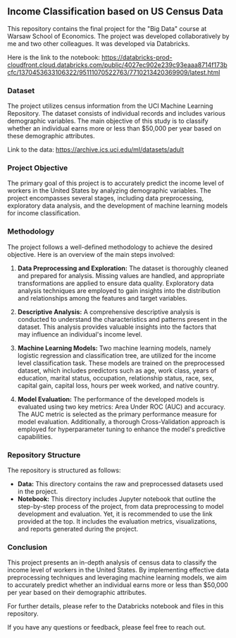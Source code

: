 ## Income Classification based on US Census Data

This repository contains the final project for the "Big Data" course at Warsaw School of Economics. The project was developed collaboratively by me and two other colleagues. It was developed via Databricks.

Here is the link to the notebook: https://databricks-prod-cloudfront.cloud.databricks.com/public/4027ec902e239c93eaaa8714f173bcfc/1370453633106322/95111070522763/7710213420369909/latest.html

### Dataset

The project utilizes census information from the UCI Machine Learning Repository. The dataset consists of individual records and includes various demographic variables. The main objective of this study is to classify whether an individual earns more or less than $50,000 per year based on these demographic attributes.

Link to the data: https://archive.ics.uci.edu/ml/datasets/adult

### Project Objective

The primary goal of this project is to accurately predict the income level of workers in the United States by analyzing demographic variables. The project encompasses several stages, including data preprocessing, exploratory data analysis, and the development of machine learning models for income classification.

### Methodology

The project follows a well-defined methodology to achieve the desired objective. Here is an overview of the main steps involved:

1. **Data Preprocessing and Exploration:** The dataset is thoroughly cleaned and prepared for analysis. Missing values are handled, and appropriate transformations are applied to ensure data quality. Exploratory data analysis techniques are employed to gain insights into the distribution and relationships among the features and target variables.

2. **Descriptive Analysis:** A comprehensive descriptive analysis is conducted to understand the characteristics and patterns present in the dataset. This analysis provides valuable insights into the factors that may influence an individual's income level.

3. **Machine Learning Models:** Two machine learning models, namely logistic regression and classification tree, are utilized for the income level classification task. These models are trained on the preprocessed dataset, which includes predictors such as age, work class, years of education, marital status, occupation, relationship status, race, sex, capital gain, capital loss, hours per week worked, and native country.

4. **Model Evaluation:** The performance of the developed models is evaluated using two key metrics: Area Under ROC (AUC) and accuracy. The AUC metric is selected as the primary performance measure for model evaluation. Additionally, a thorough Cross-Validation approach is employed for hyperparameter tuning to enhance the model's predictive capabilities.

### Repository Structure

The repository is structured as follows:

- **Data:** This directory contains the raw and preprocessed datasets used in the project.
- **Notebook:** This directory includes Jupyter notebook that outline the step-by-step process of the project, from data preprocessing to model development and evaluation. Yet, it is recommended to use the link provided at the top. It includes the evaluation metrics, visualizations, and reports generated during the project.


### Conclusion

This project presents an in-depth analysis of census data to classify the income level of workers in the United States. By implementing effective data preprocessing techniques and leveraging machine learning models, we aim to accurately predict whether an individual earns more or less than $50,000 per year based on their demographic attributes.

For further details, please refer to the Databricks notebook and files in this repository.

If you have any questions or feedback, please feel free to reach out.
